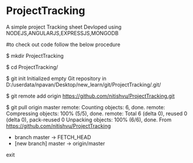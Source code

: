 # ProjectTracking

A simple project Tracking sheet Devloped using NODEJS,ANGULARJS,EXPRESSJS,MONGODB


#to check out code follow the below procedure

$ mkdir ProjectTracking

$ cd ProjectTracking/

$ git init
Initialized empty Git repository in D:/userdata/npavan/Desktop/new_learn/git/ProjectTracking/.git/

$ git remote add origin https://github.com/nitishvu/ProjectTracking.git

$ git pull origin master
remote: Counting objects: 6, done.
remote: Compressing objects: 100% (5/5), done.
remote: Total 6 (delta 0), reused 0 (delta 0), pack-reused 0
Unpacking objects: 100% (6/6), done.
From https://github.com/nitishvu/ProjectTracking
 * branch            master     -> FETCH_HEAD
 * [new branch]      master     -> origin/master



exit
